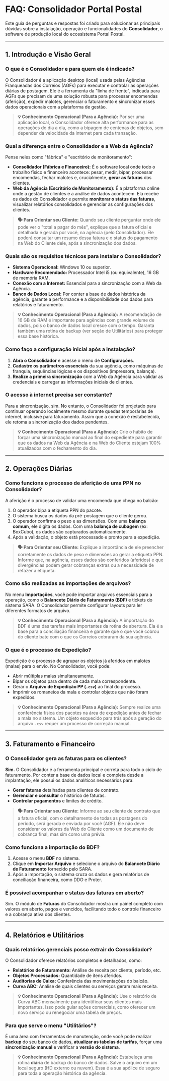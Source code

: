 # FAQ: Consolidador Portal Postal

Este guia de perguntas e respostas foi criado para solucionar as principais dúvidas sobre a instalação, operação e funcionalidades do **Consolidador**, o software de produção local do ecossistema Portal Postal.

---

## 1. Introdução e Visão Geral

### O que é o Consolidador e para quem ele é indicado?

O Consolidador é a aplicação desktop (local) usada pelas Agências Franqueadas dos Correios (AGFs) para executar e controlar as operações diárias de postagem. Ele é a ferramenta da "linha de frente", indicada para AGFs que precisam de uma solução robusta para processar encomendas (aferição), expedir malotes, gerenciar o faturamento e sincronizar esses dados operacionais com a plataforma de gestão.

> **💡 Conhecimento Operacional (Para a Agência):** Por ser uma aplicação local, o Consolidador oferece alta performance para as operações do dia a dia, como a bipagem de centenas de objetos, sem depender da velocidade da internet para cada transação.

### Qual a diferença entre o Consolidador e a Web da Agência?

Pense neles como "fábrica" e "escritório de monitoramento":

* **Consolidador (Fábrica e Financeiro):** É o software local onde todo o trabalho físico e financeiro acontece: pesar, medir, bipar, processar encomendas, fechar malotes e, crucialmente, **gerar as faturas** dos clientes.
* **Web da Agência (Escritório de Monitoramento):** É a plataforma online onde a gestão de clientes e a análise de dados acontecem. Ela recebe os dados do Consolidador e permite **monitorar o status das faturas**, visualizar relatórios consolidados e gerenciar as configurações dos clientes.

> **🗣️ Para Orientar seu Cliente:** Quando seu cliente perguntar onde ele pode ver o "total a pagar do mês", explique que a fatura oficial e detalhada é gerada por você, na agência (pelo Consolidador). Ele poderá consultar um resumo dessa fatura e o status do pagamento na Web do Cliente dele, após a sincronização dos dados.

### Quais são os requisitos técnicos para instalar o Consolidador?

* **Sistema Operacional:** Windows 10 ou superior.
* **Hardware Recomendado:** Processador Intel i5 (ou equivalente), 16 GB de memória RAM.
* **Conexão com a Internet:** Essencial para a sincronização com a Web da Agência.
* **Banco de Dados Local:** Por conter a base de dados histórica da agência, garante a performance e a disponibilidade dos dados para relatórios e faturamento.

> **💡 Conhecimento Operacional (Para a Agência):** A recomendação de 16 GB de RAM é importante para agências com grande volume de dados, pois o banco de dados local cresce com o tempo. Garanta também uma rotina de backup (ver seção de Utilitários) para proteger essa base histórica.

### Como faço a configuração inicial após a instalação?

1. **Abra o Consolidador** e acesse o menu de **Configurações**.
2. **Cadastre os parâmetros essenciais** da sua agência, como máquinas de franquia, sequências lógicas e os dispositivos (impressora, balança).
3. **Realize a primeira sincronização** com a Web da Agência para validar as credenciais e carregar as informações iniciais de clientes.

### O acesso à internet precisa ser constante?

Para a sincronização, sim. No entanto, o Consolidador foi projetado para continuar operando localmente mesmo durante quedas temporárias de internet, inclusive para faturamento. Assim que a conexão é restabelecida, ele retoma a sincronização dos dados pendentes.

> **💡 Conhecimento Operacional (Para a Agência):** Crie o hábito de forçar uma sincronização manual ao final do expediente para garantir que os dados na Web da Agência e na Web do Cliente estejam 100% atualizados com o fechamento do dia.

---

## 2. Operações Diárias

### Como funciona o processo de aferição de uma PPN no Consolidador?

A aferição é o processo de validar uma encomenda que chega no balcão:

1. O operador bipa a etiqueta PPN do pacote.
2. O sistema busca os dados da pré-postagem que o cliente gerou.
3. O operador confirma o peso e as dimensões. Com uma **balança comum**, ele digita os dados. Com uma **balança de cubagem** (ex: BoxCubo), os dados são capturados automaticamente.
4. Após a validação, o objeto está processado e pronto para a expedição.

> **🗣️ Para Orientar seu Cliente:** Explique a importância de ele preencher corretamente os dados de peso e dimensões ao gerar a etiqueta PPN. Informe que, na agência, esses dados são conferidos (aferidos) e que divergências podem gerar cobranças extras ou a necessidade de refazer a etiqueta.

### Como são realizadas as importações de arquivos?

No menu **Importações**, você pode importar arquivos essenciais para a operação, como o **Balancete Diário de Faturamento (BDF)** e tickets do sistema SARA. O Consolidador permite configurar layouts para ler diferentes formatos de arquivo.

> **💡 Conhecimento Operacional (Para a Agência):** A importação do BDF é uma das tarefas mais importantes da rotina de abertura. Ela é a base para a conciliação financeira e garante que o que você cobrou do cliente bate com o que os Correios cobraram da sua agência.

### O que é o processo de Expedição?

Expedição é o processo de agrupar os objetos já aferidos em malotes (malas) para o envio. No Consolidador, você pode:

* Abrir múltiplas malas simultaneamente.
* Bipar os objetos para dentro de cada mala correspondente.
* Gerar o **Arquivo de Expedição PP (`.csv`)** ao final do processo.
* Imprimir os romaneios da mala e controlar objetos que não foram expedidos.

> **💡 Conhecimento Operacional (Para a Agência):** Sempre realize uma conferência física dos pacotes na área de expedição antes de fechar a mala no sistema. Um objeto esquecido para trás após a geração do arquivo `.csv` requer um processo de correção manual.

---

## 3. Faturamento e Financeiro

### O Consolidador gera as faturas para os clientes?

**Sim.** O Consolidador é a ferramenta principal e correta para todo o ciclo de faturamento. Por conter a base de dados local e completa desde a implantação, ele possui os dados analíticos necessários para:

* **Gerar faturas** detalhadas para clientes de contrato.
* **Gerenciar e consultar** o histórico de faturas.
* **Controlar pagamentos** e limites de crédito.

> **🗣️ Para Orientar seu Cliente:** Informe ao seu cliente de contrato que a fatura oficial, com o detalhamento de todas as postagens do período, será gerada e enviada por você (AGF). Ele não deve considerar os valores da Web do Cliente como um documento de cobrança final, mas sim como uma prévia.

### Como funciona a importação do BDF?

1. Acesse o menu **BDF** no sistema.
2. Clique em **Importar Arquivo** e selecione o arquivo do **Balancete Diário de Faturamento** fornecido pelo SARA.
3. Após a importação, o sistema cruza os dados e gera relatórios de conciliação financeira, como DDO e Proter.

### É possível acompanhar o status das faturas em aberto?

Sim. O módulo de **Faturas** do Consolidador mostra um painel completo com valores em aberto, pagos e vencidos, facilitando todo o controle financeiro e a cobrança ativa dos clientes.

---

## 4. Relatórios e Utilitários

### Quais relatórios gerenciais posso extrair do Consolidador?

O Consolidador oferece relatórios completos e detalhados, como:

* **Relatórios de Faturamento:** Análise de receita por cliente, período, etc.
* **Objetos Processados:** Quantidade de itens aferidos.
* **Auditorias de Caixa:** Conferência das movimentações do balcão.
* **Curva ABC:** Análise de quais clientes ou serviços geram mais receita.

> **💡 Conhecimento Operacional (Para a Agência):** Use o relatório de Curva ABC mensalmente para identificar seus clientes mais importantes. Isso pode guiar ações comerciais, como oferecer um novo serviço ou renegociar uma tabela de preços.

### Para que serve o menu "Utilitários"?

É uma área com ferramentas de manutenção, onde você pode realizar **backup** do seu banco de dados, **atualizar as tabelas de tarifas**, forçar uma **sincronização manual** e verificar a **versão do sistema**.

> **💡 Conhecimento Operacional (Para a Agência):** Estabeleça uma rotina **diária** de backup do banco de dados. Salve o arquivo em um local seguro (HD externo ou nuvem). Essa é a sua apólice de seguro para toda a operação histórica da agência.
